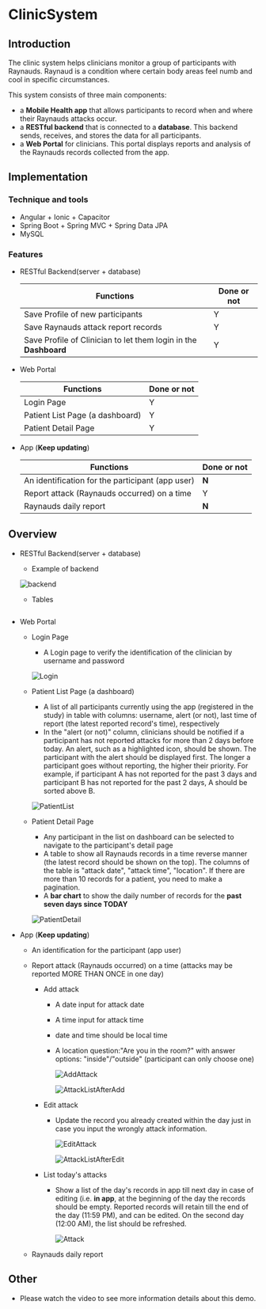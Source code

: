 # ClinicSystem

## Introduction

The clinic system helps clinicians monitor a group of participants with Raynauds. Raynaud is a condition where certain body areas feel numb and cool in specific circumstances.

This system consists of three main components:

- a **Mobile Health app** that allows participants to record when and where their Raynauds attacks occur.
- a **RESTful backend** that is connected to a **database**. This backend sends, receives, and stores the data for all participants.
- a **Web Portal** for clinicians. This portal displays reports and analysis of the Raynauds records collected from the app.

## Implementation

### Technique and tools

- Angular + Ionic + Capacitor
- Spring Boot + Spring MVC + Spring Data JPA
- MySQL

### Features

- RESTful Backend(server + database)

  | Functions                                                    | Done or not |
  | ------------------------------------------------------------ | ----------- |
  | Save Profile of new participants                             | Y           |
  | Save Raynauds attack report records                          | Y           |
  | Save Profile of Clinician to let them login in the **Dashboard** | Y           |

- Web Portal

  | Functions                       | Done or not |
  | ------------------------------- | ----------- |
  | Login Page                      | Y           |
  | Patient List Page (a dashboard) | Y           |
  | Patient Detail Page             | Y           |

- App (**Keep updating**)

  | Functions                                        | Done or not |
  | ------------------------------------------------ | ----------- |
  | An identification for the participant (app user) | **N**       |
  | Report attack (Raynauds occurred) on a time      | Y           |
  | Raynauds daily report                            | **N**       |

## Overview

- RESTful Backend(server + database)

  -  Example of backend

    ![backend](/Users/douwei/Desktop/GitHub/backend.jpg)

  -  Tables

    ![]()

- Web Portal

  - Login Page

    - A Login page to verify the identification of the clinician by username and password

    ![Login](/Users/douwei/Desktop/GitHub/ClinicSystem/Login.jpg)

  - Patient List Page (a dashboard)

    - A list of all participants currently using the app (registered in the study) in table with columns: username, alert (or not), last time of report (the latest reported record's time), respectively
    - In the "alert (or not)" column, clinicians should be notified if a participant has not reported attacks for more than 2 days before today. An alert, such as a highlighted icon, should be shown. The participant with the alert should be displayed first. The longer a participant goes without reporting, the higher their priority. For example, if participant A has not reported for the past 3 days and participant B has not reported for the past 2 days, A should be sorted above B.

    ![PatientList](/Users/douwei/Desktop/GitHub/ClinicSystem/PatientList.jpg)

  - Patient Detail Page

    - Any participant in the list on dashboard can be selected to navigate to the participant's detail page
    - A table to show all Raynauds records in a time reverse manner (the latest record should be shown on the top). The columns of the table is "attack date", "attack time", "location". If there are more than 10 records for a patient, you need to make a pagination.
    - A **bar chart** to show the daily number of records for the **past seven days since TODAY**

    ![PatientDetail](/Users/douwei/Desktop/GitHub/ClinicSystem/PatientDetail.jpg)

- App (**Keep updating**)

  - An identification for the participant (app user)

  - Report attack (Raynauds occurred) on a time (attacks may be reported MORE THAN ONCE in one day)

    - Add attack

      - A date input for attack date

      - A time input for attack time

      - date and time should be local time

      - A location question:"Are you in the room?" with answer options: "inside"/"outside" (participant can only choose one)

        ![AddAttack](/Users/douwei/Desktop/GitHub/ClinicSystem/AddAttack.jpg)

        ![AttackListAfterAdd](/Users/douwei/Desktop/GitHub/ClinicSystem/AttackListAfterAdd.jpg)

        

    - Edit attack

      - Update the record you already created within the day just in case you input the wrongly attack information.

        ![EditAttack](/Users/douwei/Desktop/GitHub/ClinicSystem/EditAttack.jpg)

        ![AttackListAfterEdit](/Users/douwei/Desktop/GitHub/ClinicSystem/AttackListAfterEdit.jpg)

    - List today's attacks

      - Show a list of the day's records in app till next day in case of editing (i.e. **in app**, at the beginning of the day the records should be empty. Reported records will retain till the end of the day (11:59 PM), and can be edited. On the second day (12:00 AM), the list should be refreshed.

        ![Attack](/Users/douwei/Desktop/GitHub/ClinicSystem/Attack.jpg)

  - Raynauds daily report

## Other

- Please watch the video to see more information details about this demo.

